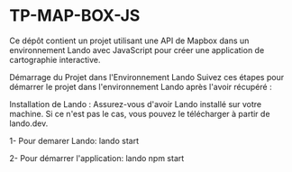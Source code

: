 # TP-MAP-BOX-JS

Ce dépôt contient un projet utilisant une API de Mapbox dans un environnement 
Lando avec JavaScript pour créer une application de cartographie interactive.

Démarrage du Projet dans l'Environnement Lando
Suivez ces étapes pour démarrer le projet dans l'environnement Lando après l'avoir récupéré :

Installation de Lando : Assurez-vous d'avoir Lando installé sur votre machine.
Si ce n'est pas le cas, vous pouvez le télécharger à partir de lando.dev.

1-
Pour demarer Lando:
 lando start
 
2-
Pour  démarrer l'application:
 lando npm start 
  
